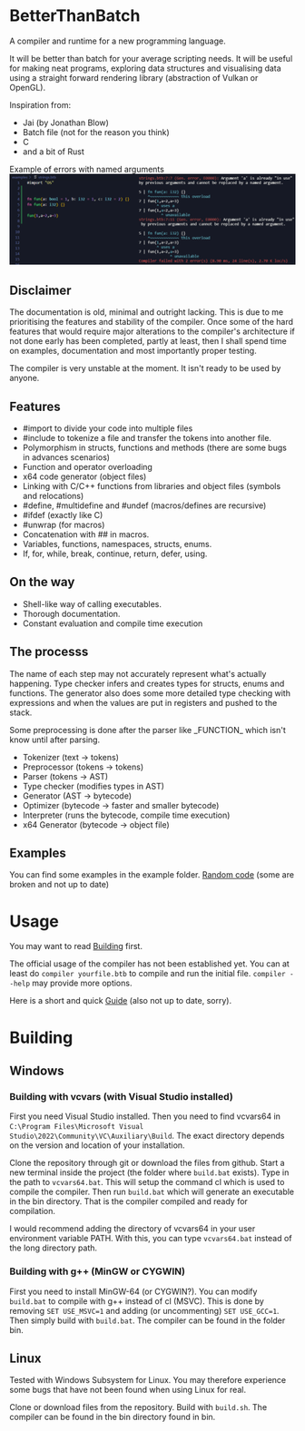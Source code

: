 # BetterThanBatch
A compiler and runtime for a new programming language.

It will be better than batch for your average scripting needs.
It will be useful for making neat programs, exploring data structures
and visualising data using a straight forward rendering
library (abstraction of Vulkan or OpenGL).

Inspiration from:
- Jai (by Jonathan Blow)
- Batch file (not for the reason you think)
- C
- and a bit of Rust

Example of errors with named arguments
![](docs/img/err-named-arg.png)

## Disclaimer
The documentation is old, minimal and outright lacking.
This is due to me prioritising the features and stability
of the compiler. Once some of the hard features that would
require major alterations to the compiler's architecture if
not done early has been completed, partly at least, then
I shall spend time on examples, documentation and most
importantly proper testing.

The compiler is very unstable at the moment. It isn't
ready to be used by anyone.

## Features
- #import to divide your code into multiple files
- #include to tokenize a file and transfer the tokens into another file.
- Polymorphism in structs, functions and methods (there are some bugs in advances scenarios)
- Function and operator overloading
- x64 code generator (object files)
- Linking with C/C++ functions from libraries and object files (symbols and relocations)
- #define, #multidefine and #undef (macros/defines are recursive)
- #ifdef (exactly like C)
- #unwrap (for macros)
- Concatenation with ## in macros.
- Variables, functions, namespaces, structs, enums.
- If, for, while, break, continue, return, defer, using.

## On the way
- Shell-like way of calling executables.
- Thorough documentation.
- Constant evaluation and compile time execution

## The processs
The name of each step may not accurately represent what's
actually happening. Type checker infers and creates types for
structs, enums and functions. The generator also does some
more detailed type checking with expressions and when the
values are put in registers and pushed to the stack.

Some preprocessing is done after the parser like
\_FUNCTION\_ which isn't know until after parsing.

- Tokenizer     (text -> tokens)
- Preprocessor  (tokens -> tokens)
- Parser        (tokens -> AST)
- Type checker  (modifies types in AST)
- Generator     (AST -> bytecode)
- Optimizer     (bytecode -> faster and smaller bytecode)
- Interpreter   (runs the bytecode, compile time execution)
- x64 Generator (bytecode -> object file)

## Examples
You can find some examples in the example folder.
[Random code](examples/ast.btb) (some are broken and not up to date)

# Usage
You may want to read [Building](#building) first.

The official usage of the compiler has not been established yet.
You can at least do `compiler yourfile.btb` to compile and run the initial file.
`compiler --help` may provide more options.

Here is a short and quick [Guide](docs/guide.md) (also not up to date, sorry).

# Building
## Windows
### Building with vcvars (with Visual Studio installed)
First you need Visual Studio installed. Then you need to find vcvars64 in
`C:\Program Files\Microsoft Visual Studio\2022\Community\VC\Auxiliary\Build`.
The exact directory depends on the version and location of your installation.

Clone the repository through git or download the files from github.
Start a new terminal inside the project (the folder where `build.bat` exists).
Type in the path to `vcvars64.bat`. This will setup the command cl which is
used to compile the compiler.
Then run `build.bat` which will generate an executable in the bin directory.
That is the compiler compiled and ready for compilation.

I would recommend adding the directory of vcvars64 in your user environment variable PATH.
With this, you can type `vcvars64.bat` instead of the long directory path.

### Building with g++ (MinGW or CYGWIN)
First you need to install MinGW-64 (or CYGWIN?).
You can modify `build.bat` to compile with g++ instead of cl (MSVC).
This is done by removing `SET USE_MSVC=1` and adding (or uncommenting) `SET USE_GCC=1`.
Then simply build with `build.bat`. The compiler can be found in the folder bin.

## Linux
Tested with Windows Subsystem for Linux. You may therefore experience
some bugs that have not been found when using Linux for real.

Clone or download files from the repository.
Build with `build.sh`. The compiler can be found in the bin directory found in bin.
